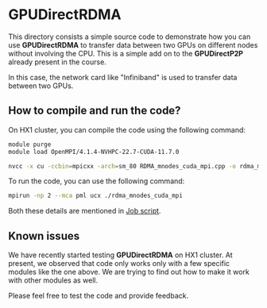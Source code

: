 # GPUDirectRDMA

This directory consists a simple source code to demonstrate how you can use **GPUDirectRDMA** to transfer data between two GPUs on different nodes without involving the CPU. This is a simple add on to the **GPUDirectP2P** already present in the course.

In this case, the network card like "Infiniband" is used to transfer data between two GPUs.

## How to compile and run the code?

On HX1 cluster, you can compile the code using the following command:

```bash
module purge
module load OpenMPI/4.1.4-NVHPC-22.7-CUDA-11.7.0

nvcc -x cu -ccbin=mpicxx -arch=sm_80 RDMA_mnodes_cuda_mpi.cpp -o rdma_mnodes_cuda_mpi
```

To run the code, you can use the following command:

```bash
mpirun -np 2 --mca pml ucx ./rdma_mnodes_cuda_mpi
```

Both these details are mentioned in [Job script](./submit.sh).

## Known issues

We have recently started testing **GPUDirectRDMA** on HX1 cluster. At present, we observed that code only works only with a few specific modules like the one above. We are trying to find out how to make it work with other modules as well.

Please feel free to test the code and provide feedback.
